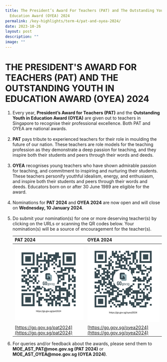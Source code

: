 ```yaml
---
title: The President’s Award For Teachers (PAT) and The Outstanding Youth In
  Education Award (OYEA) 2024
permalink: /key-highlights/term-4/pat-and-oyea-2024/
date: 2023-10-26
layout: post
description: ""
image: ""
---
```

# THE PRESIDENT'S AWARD FOR TEACHERS (PAT) AND THE OUTSTANDING YOUTH IN EDUCATION AWARD (OYEA) 2024

<ol>
	<li>Every year, <b>President’s Award for Teachers (PAT)</b> and the <b>Outstanding Youth in Education Award (OYEA)</b> are given out to teachers in Singapore to recognise their professional excellence. Both PAT and OYEA are national awards. </li> <br>
	<li><b>PAT</b> pays tribute to experienced teachers for their role in moulding the future of our nation. These teachers are role models for the teaching profession as they demonstrate a deep passion for teaching, and they inspire both their students and peers through their words and deeds. </li> <br>
	<li><b>OYEA</b> recognises young teachers who have shown admirable passion for teaching, and commitment to inspiring and nurturing their students. These teachers personify youthful idealism, energy, and enthusiasm, and inspire both their students and peers through their words and deeds. Educators born on or after 30 June 1989 are eligible for the award. </li> <br>
	<li>Nominations for <b>PAT 2024</b> and <b>OYEA 2024</b> are now open and will close on <b>Wednesday, 10 January 2024</b>. </li><br>

<li>Do submit your nomination(s) for one or more deserving teacher(s) by clicking on the URLs or scanning the QR codes below. Your nomination(s) will be a source of encouragement for the teacher(s). </li>


| PAT 2024         | OYEA 2024        |
|:-----------------|:-----------------|
| ![PAT 2024](/images/pat2024.png) | ![OYEA 2024](/images/oyea2024.png) |
|[https://go.gov.sg/pat2024](https://go.gov.sg/pat2024) | [https://go.gov.sg/oyea2024](https://go.gov.sg/oyea2024)

<li>For queries and/or feedback about the awards, please send them to <b>MOE_AST_PAT@moe.gov.sg (PAT 2024)</b> or <b>MOE_AST_OYEA@moe.gov.sg (OYEA 2024)</b>.</li>
	</ol>